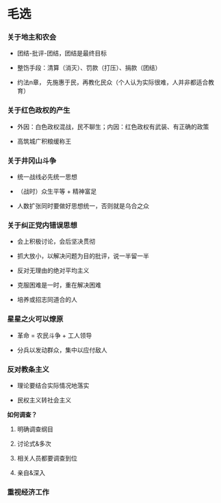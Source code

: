 # 毛选

### 关于地主和农会

- 团结-批评-团结，团结是最终目标

- 整饬手段：清算（消灭）、罚款（打压）、捐款（团结）

- 约法n章， 先施惠于民，再教化民众（个人认为实际很难，人并非都适合教育）

### 关于红色政权的产生

- 外因：白色政权混战，民不聊生；内因：红色政权有武装、有正确的政策

- 高筑城广积粮缓称王

### 关于井冈山斗争

- 统一战线必先统一思想

- （战时）众生平等 + 精神富足

- 人数扩张同时要做好思想统一，否则就是乌合之众

### 关于纠正党内错误思想

- 会上积极讨论，会后坚决贯彻

- 抓大放小，以解决问题为目的批评，说一半留一半

- 反对无理由的绝对平均主义

- 克服困难是一时，重在解决困难

- 培养或招志同道合的人

### 星星之火可以燎原

- 革命 = 农民斗争 + 工人领导

- 分兵以发动群众，集中以应付敌人

### 反对教条主义

- 理论要结合实际情况地落实

- 民权主义转社会主义

**如何调查？**

1. 明确调查纲目

2. 讨论式&多次

3. 相关人员都要调查到位

4. 亲自&深入



### 重视经济工作
